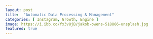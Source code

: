 ```yaml
---
layout: post
title:  "Automatic Data Processing & Management"
categories: [ Instagram, Growth, Engine ]
image: https://i.ibb.co/fx3v8jB/jakob-owens-518866-unsplash.jpg
featured: true
---
```



